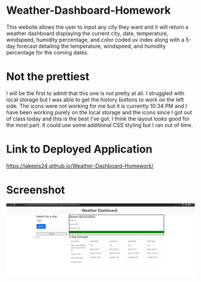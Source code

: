 # Weather-Dashboard-Homework

This website allows the user to input any city they want and it will return a weather dashboard displaying the current city, date, temperature, windspeed, humidity percentage, and color coded uv index along with a 5-day forecast detailing the temperature, windspeed, and humidity percentage for the coming dates.

# Not the prettiest

I will be the first to admit that this one is not pretty at all. I struggled with local storage but I was able to get the history buttons to work on the left side. The icons were not working for me but it is currently 10:34 PM and I have been working purely on the local storage and the icons since I got out of class today and this is the best I've got.
I think the layout looks good for the most part. It could use some additional CSS styling but I ran out of time.

# Link to Deployed Application

https://jakeeis24.github.io/Weather-Dashboard-Homework/

# Screenshot

![](./assets/images/weather-pic.jpg)
